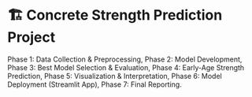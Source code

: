 # 🏗 Concrete Strength Prediction Project
Phase 1: Data Collection & Preprocessing, 
Phase 2: Model Development,
Phase 3: Best Model Selection & Evaluation, 
Phase 4: Early-Age Strength Prediction, 
Phase 5: Visualization & Interpretation, 
Phase 6: Model Deployment (Streamlit App), 
Phase 7: Final Reporting.
